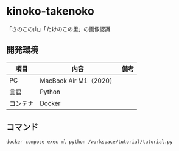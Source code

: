 # kinoko-takenoko
「きのこの山」「たけのこの里」の画像認識

## 開発環境
|項目|内容|備考|
|---|---|---|
|PC|MacBook Air M1（2020）||
|言語|Python||
|コンテナ|Docker||

## コマンド
```
docker compose exec ml python /workspace/tutorial/tutorial.py
```